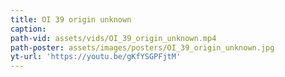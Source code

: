 ```yaml
---
title: OI 39 origin unknown
caption:
path-vid: assets/vids/OI_39_origin_unknown.mp4
path-poster: assets/images/posters/OI_39_origin_unknown.jpg
yt-url: 'https://youtu.be/gKfYSGPFjtM'
---
```

